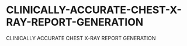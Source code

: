 # CLINICALLY-ACCURATE-CHEST-X-RAY-REPORT-GENERATION
CLINICALLY ACCURATE CHEST X-RAY REPORT GENERATION
